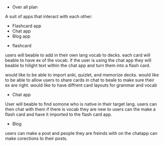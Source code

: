 * Over all plan

A suit of apps that interact with each other:

- Flashcard app
- Chat app
- Blog app

* flashcard

users will beable to add in their own lang vocab to decks. each card will beable to have ex of the vocab. if the user is using the chat app they will beable to hilight text within the chat app and turn them into a flash card. 

would like to be able to import anki, quizlet, and memorize decks.
would like to be able to allow users to share cards in chat to beale to make sure their ex are right.
would like to have diffrent card layouts for grammar and vocab

* Chat app

User will beable to find somone who is native in their target lang. users can then chat with them if there is vocab they are new to users can the make a flash card and have it imported to the flash card app.

* Blog

users can make a post and people they are freinds with on the chatapp can make corections to their posts.